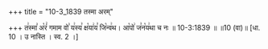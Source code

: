 +++
title = "10-3_1839 तस्मा अरम्"

+++
त꣢स्मा꣣ अ꣡रं꣢ गमाम वो꣣ य꣢स्य꣣ क्ष꣡या꣢य꣣ जि꣡न्व꣢थ। आ꣡पो꣢ ज꣣न꣡य꣢था च नः ॥ 10-3:1839 ॥ ॥10 (वा)॥ [धा. 10 । उ नास्ति । स्व. 2 ।]